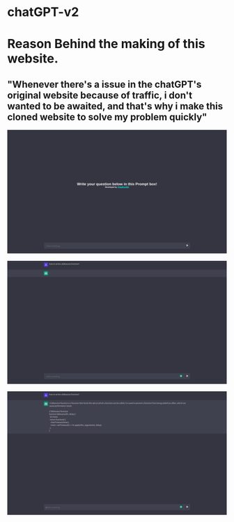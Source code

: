 # chatGPT-v2

# Reason Behind the making of this website.
## "Whenever there's a issue in the chatGPT's original website because of traffic, i don't wanted to be awaited, and that's why i make this cloned website to solve my problem quickly"

![Screen-1](./client/assets/screen1.png "This is the landing screen")

![Screen-2](./client/assets/screen2.png "This is the loading screen for fetching data")

![Screen-3](./client/assets/screen3.png "After data Fetched!")
